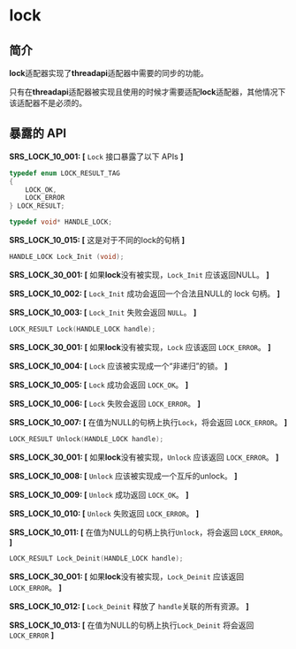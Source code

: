 # lock


## 简介

**lock**适配器实现了**threadapi**适配器中需要的同步的功能。

只有在**threadapi**适配器被实现且使用的时候才需要适配**lock**适配器，其他情况下该适配器不是必须的。

## 暴露的 API
**SRS_LOCK_10_001: [** `Lock` 接口暴露了以下 APIs **]**
```c
typedef enum LOCK_RESULT_TAG
{
    LOCK_OK,
    LOCK_ERROR
} LOCK_RESULT;
```

```c
typedef void* HANDLE_LOCK;
```
**SRS_LOCK_10_015: [** 这是对于不同的lock的句柄 **]**

```c
HANDLE_LOCK Lock_Init (void);
```
**SRS_LOCK_30_001: [** 如果**lock**没有被实现，`Lock_Init` 应该返回NULL。 **]**

**SRS_LOCK_10_002: [** `Lock_Init` 成功会返回一个合法且NULL的 lock 句柄。 **]**

**SRS_LOCK_10_003: [** `Lock_Init` 失败会返回 `NULL`。 **]**

```c
LOCK_RESULT Lock(HANDLE_LOCK handle);
```
**SRS_LOCK_30_001: [** 如果**lock**没有被实现，`Lock` 应该返回 `LOCK_ERROR`。 **]**

**SRS_LOCK_10_004: [** `Lock` 应该被实现成一个“非递归”的锁。 **]**

**SRS_LOCK_10_005: [** `Lock` 成功会返回 `LOCK_OK`。 **]**

**SRS_LOCK_10_006: [** `Lock` 失败会返回 `LOCK_ERROR`。 **]**

**SRS_LOCK_10_007: [** 在值为NULL的句柄上执行`Lock`，将会返回 `LOCK_ERROR`。 **]**

```c
LOCK_RESULT Unlock(HANDLE_LOCK handle);
```
**SRS_LOCK_30_001: [** 如果**lock**没有被实现，`Unlock` 应该返回 `LOCK_ERROR`。 **]**

**SRS_LOCK_10_008: [** `Unlock` 应该被实现成一个互斥的unlock。 **]**

**SRS_LOCK_10_009: [** `Unlock` 成功返回 `LOCK_OK`。 **]**

**SRS_LOCK_10_010: [** `Unlock` 失败返回 `LOCK_ERROR`。 **]**

**SRS_LOCK_10_011: [** 在值为NULL的句柄上执行`Unlock`，将会返回 `LOCK_ERROR`。 **]**

```c
LOCK_RESULT Lock_Deinit(HANDLE_LOCK handle);
```
**SRS_LOCK_30_001: [** 如果**lock**没有被实现，`Lock_Deinit` 应该返回 `LOCK_ERROR`。 **]**

**SRS_LOCK_10_012: [** `Lock_Deinit` 释放了 `handle`关联的所有资源。 **]**

**SRS_LOCK_10_013: [** 在值为NULL的句柄上执行`Lock_Deinit` 将会返回 `LOCK_ERROR` **]**
